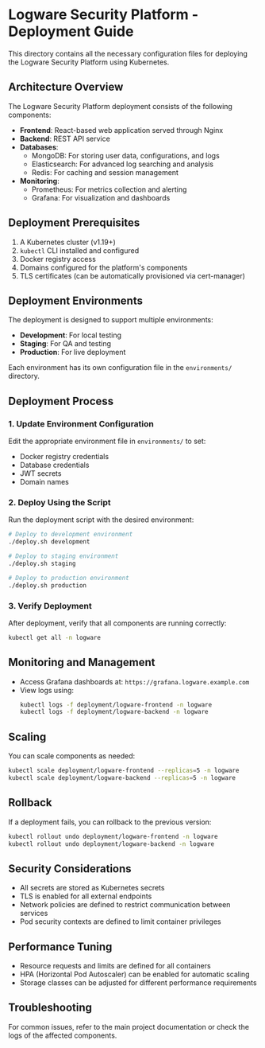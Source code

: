 # Logware Security Platform - Deployment Guide

This directory contains all the necessary configuration files for deploying the Logware Security Platform using Kubernetes.

## Architecture Overview

The Logware Security Platform deployment consists of the following components:

- **Frontend**: React-based web application served through Nginx
- **Backend**: REST API service
- **Databases**:
  - MongoDB: For storing user data, configurations, and logs
  - Elasticsearch: For advanced log searching and analysis
  - Redis: For caching and session management
- **Monitoring**:
  - Prometheus: For metrics collection and alerting
  - Grafana: For visualization and dashboards

## Deployment Prerequisites

1. A Kubernetes cluster (v1.19+)
2. `kubectl` CLI installed and configured
3. Docker registry access
4. Domains configured for the platform's components
5. TLS certificates (can be automatically provisioned via cert-manager)

## Deployment Environments

The deployment is designed to support multiple environments:

- **Development**: For local testing
- **Staging**: For QA and testing
- **Production**: For live deployment

Each environment has its own configuration file in the `environments/` directory.

## Deployment Process

### 1. Update Environment Configuration

Edit the appropriate environment file in `environments/` to set:
- Docker registry credentials
- Database credentials
- JWT secrets
- Domain names

### 2. Deploy Using the Script

Run the deployment script with the desired environment:

```bash
# Deploy to development environment
./deploy.sh development

# Deploy to staging environment
./deploy.sh staging

# Deploy to production environment
./deploy.sh production
```

### 3. Verify Deployment

After deployment, verify that all components are running correctly:

```bash
kubectl get all -n logware
```

## Monitoring and Management

- Access Grafana dashboards at: `https://grafana.logware.example.com`
- View logs using:
  ```bash
  kubectl logs -f deployment/logware-frontend -n logware
  kubectl logs -f deployment/logware-backend -n logware
  ```

## Scaling

You can scale components as needed:

```bash
kubectl scale deployment/logware-frontend --replicas=5 -n logware
kubectl scale deployment/logware-backend --replicas=5 -n logware
```

## Rollback

If a deployment fails, you can rollback to the previous version:

```bash
kubectl rollout undo deployment/logware-frontend -n logware
kubectl rollout undo deployment/logware-backend -n logware
```

## Security Considerations

- All secrets are stored as Kubernetes secrets
- TLS is enabled for all external endpoints
- Network policies are defined to restrict communication between services
- Pod security contexts are defined to limit container privileges

## Performance Tuning

- Resource requests and limits are defined for all containers
- HPA (Horizontal Pod Autoscaler) can be enabled for automatic scaling
- Storage classes can be adjusted for different performance requirements

## Troubleshooting

For common issues, refer to the main project documentation or check the logs of the affected components.

